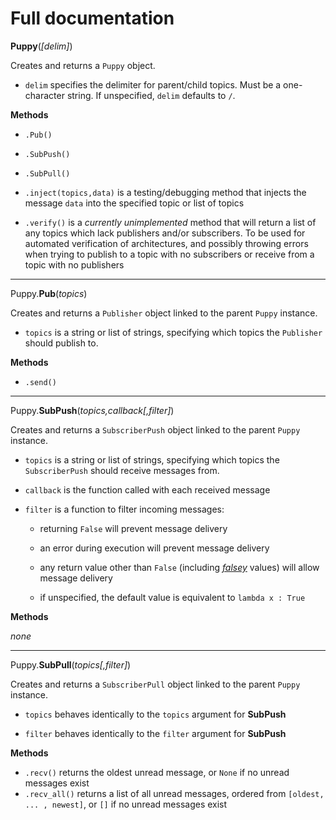 # Full documentation


**Puppy**(*[delim]*)

Creates and returns a `Puppy` object.

- `delim` specifies the delimiter for parent/child topics. Must be a one-character string. If unspecified, `delim` defaults to `/`.

**Methods**

- `.Pub()`
- `.SubPush()`
- `.SubPull()`

- `.inject(topics,data)` is a testing/debugging method that injects the message `data` into the specified topic or list of topics
- `.verify()` is a *currently unimplemented* method that will return a list of any topics which lack publishers and/or subscribers. To be used for automated verification of architectures, and possibly throwing errors when trying to publish to a topic with no subscribers or receive from a topic with no publishers

---

Puppy.**Pub**(*topics*)

Creates and returns a `Publisher` object linked to the parent `Puppy` instance.

- `topics` is a string or list of strings, specifying which topics the `Publisher` should publish to.

**Methods**

- `.send()`

---

Puppy.**SubPush**(*topics,callback[,filter]*)

Creates and returns a `SubscriberPush` object linked to the parent `Puppy` instance.

- `topics` is a string or list of strings, specifying which topics the `SubscriberPush` should receive messages from.

- `callback` is the function called with each received message

- `filter` is a function to filter incoming messages:

  - returning `False` will prevent message delivery

  - an error during execution will prevent message delivery

  - any return value other than `False` (including *[falsey](https://stackoverflow.com/questions/39983695/what-is-truthy-and-falsy-in-python-how-is-it-different-from-true-and-false)* values) will allow message delivery

  - if unspecified, the default value is equivalent to `lambda x : True`

**Methods**

*none*

---

Puppy.**SubPull**(*topics[,filter]*)

Creates and returns a `SubscriberPull` object linked to the parent `Puppy` instance.

- `topics` behaves identically to the `topics` argument for **SubPush**

- `filter` behaves identically to the `filter` argument for **SubPush**

**Methods**

- `.recv()` returns the oldest unread message, or `None` if no unread messages exist
- `.recv_all()` returns a list of all unread messages, ordered from `[oldest, ... , newest]`, or `[]` if no unread messages exist
